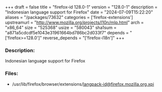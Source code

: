 +++
draft = false
title = "firefox-id 128.0-1"
version = "128.0-1"
description = "Indonesian language support for Firefox"
date = "2024-07-09T15:22:20"
aliases = "/packages/73632"
categories = ['firefox-extensions']
upstreamurl = "http://www.mozilla.org/projects/l10n/mlp.html"
arch = "x86_64"
size = "525368"
usize = "580043"
sha1sum = "a871a5cdcdf5e1043e31961664bd786bc2d033f7"
depends = "['firefox>=128.0']"
reverse_depends = "['firefox-i18n']"
+++
### Description: 
Indonesian language support for Firefox

### Files: 
* /usr/lib/firefox/browser/extensions/langpack-id@firefox.mozilla.org.xpi
